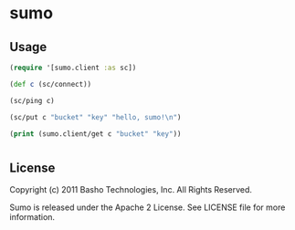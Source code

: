 # sumo

## Usage
```clojure
(require '[sumo.client :as sc])

(def c (sc/connect))

(sc/ping c)

(sc/put c "bucket" "key" "hello, sumo!\n")

(print (sumo.client/get c "bucket" "key"))
```
#
## License
Copyright (c) 2011 Basho Technologies, Inc.  All Rights Reserved.

Sumo is released under the Apache 2 License. See LICENSE file for more information.
